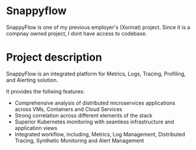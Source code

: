 # Snappyflow

SnappyFlow is one of my previous employer's (Xorinat) project. Since it is a compnay owned project, I dont have access to codebase.

# Project description

SnappyFlow is an integrated platform for Metrics, Logs, Tracing, Profiling, and Alerting solution. 

It provides the follwing features:

* Comprehensive analysis of distributed microservices applications across VMs, Containers and Cloud Services
* Strong correlation across different elements of the stack
* Superior Kubernetes monitoring with seamless infrastructure and application views
* Integrated workflow, including, Metrics, Log Management, Distributed Tracing, Synthetic Monitoring and Alert Management

